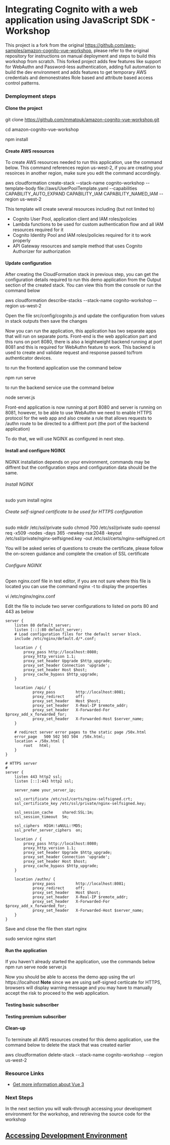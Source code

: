 # Integrating Cognito with a web application using JavaScript SDK - Workshop


This project is a fork from the original https://github.com/aws-samples/amazon-cognito-vue-workshop, please refer to the original repository for instructions on manual deployment and steps to build this workshop from scratch.
This forked project adds few features like support for WebAuthn and Password-less authentication, adding full automation to build the dev environment and adds features to get temporary AWS credentials and demonestrates Role based and attribute based access control patterns.

### Demployment steps

#### Clone the project

 git clone https://github.com/mmatouk/amazon-cognito-vue-workshop.git
 
 cd amazon-cognito-vue-workshop
 
 npm install

#### Create AWS resources

To create AWS resources needed to run this application, use the command below. This command references region us-west-2, if you are creating your resoirces in another region, make sure you edit the command accordingly.

aws cloudformation create-stack --stack-name cognito-workshop --template-body file://aws/UserPoolTemplate.yaml --capabilities CAPABILITY_AUTO_EXPAND CAPABILITY_IAM CAPABILITY_NAMED_IAM --region us-west-2

This template will create several resources including (but not limited to)
- Cognito User Pool, application client and IAM roles/policies
- Lambda functions to be used for custom authentication flow and all IAM resources required for it
- Cognito Identity Pool and IAM roles/policies required for it to work properly
- API Gateway resources and sample method that uses Cognito Authorizer for authorization

#### Update configuration

After creating the CloudFormation stack in previous step, you can get the configuration details required to run this demo application from the Output section of the created stack. You can view this from the console or run the command below

aws cloudformation describe-stacks --stack-name cognito-workshop --region us-west-2
 
Open the file src/config/cognito.js and update the configuration from values in stack outputs then save the changes

Now you can run the application, this application has two separate apps that will run on separate ports. Front-end is the web application part and this runs on port 8080, there is also a leightweight backend running at port 8081 and this is required for WebAuthn feature to work.
This backend is used to create and validate request and response passed to/from authenticator devices.

to run the frontend application use the command below

npm run serve

to run the backend service use the command below

node server.js

Front-end application is now running at port 8080 and server is running on 8081, however, to be able to use WebAuthn we need to enable HTTPS protocol for the web app and also create a rule that allows requests to /authn route to be directed to a diffrent port (the port of the backend application)

To do that, we will use NGINX as configured in next step.

#### Install and configure NGINX

NGINX installation depends on your environment, commands may be diffrent but the configuration steps and configuration data should be the same.

###### Install NGINX
sudo yum install nginx

###### Create self-signed certificate to be used for HTTPS configuration
sudo mkdir /etc/ssl/private
sudo chmod 700 /etc/ssl/private
sudo openssl req -x509 -nodes -days 365 -newkey rsa:2048 -keyout /etc/ssl/private/nginx-selfsigned.key -out /etc/ssl/certs/nginx-selfsigned.crt

You will be asked series of questions to create the certificate, please follow the on-screen guidance and complete the creation of SSL certificate

###### Configure NGINX
Open nginx.conf file in test editor, if you are not sure where this file is located you can use the command nginx -t to display the properties

vi /etc/nginx/nginx.conf

Edit the file to include two server configurations to listed on ports 80 and 443 as below

    server {
        listen 80 default_server;
        listen [::]:80 default_server;
        # Load configuration files for the default server block.
        include /etc/nginx/default.d/*.conf;

        location / {
            proxy_pass http://localhost:8080;
            proxy_http_version 1.1;
            proxy_set_header Upgrade $http_upgrade;
            proxy_set_header Connection 'upgrade';
            proxy_set_header Host $host;
            proxy_cache_bypass $http_upgrade;
        }

        location /api/ {
                proxy_pass         http://localhost:8081;
                proxy_redirect     off;
                proxy_set_header   Host $host;
                proxy_set_header   X-Real-IP $remote_addr;
                proxy_set_header   X-Forwarded-For $proxy_add_x_forwarded_for;
                proxy_set_header   X-Forwarded-Host $server_name;
        }

        # redirect server error pages to the static page /50x.html
        error_page   500 502 503 504  /50x.html;
        location = /50x.html {
            root   html;
        }
    }
    
    # HTTPS server
    #
    server {
        listen 443 http2 ssl;
        listen [::]:443 http2 ssl;

        server_name your_server_ip;

        ssl_certificate /etc/ssl/certs/nginx-selfsigned.crt;
        ssl_certificate_key /etc/ssl/private/nginx-selfsigned.key;

        ssl_session_cache    shared:SSL:1m;
        ssl_session_timeout  5m;

        ssl_ciphers  HIGH:!aNULL:!MD5;
        ssl_prefer_server_ciphers  on;

        location / {
            proxy_pass http://localhost:8080;
            proxy_http_version 1.1;
            proxy_set_header Upgrade $http_upgrade;
            proxy_set_header Connection 'upgrade';
            proxy_set_header Host $host;
            proxy_cache_bypass $http_upgrade;
        }

        location /authn/ {
                proxy_pass         http://localhost:8081;
                proxy_redirect     off;
                proxy_set_header   Host $host;
                proxy_set_header   X-Real-IP $remote_addr;
                proxy_set_header   X-Forwarded-For $proxy_add_x_forwarded_for;
                proxy_set_header   X-Forwarded-Host $server_name;
        }
    }

Save and close the file then start nginx

sudo service nginx start 

#### Run the application
If you haven't already started the application, use the commands below
npm run serve
node server.js

Now you should be able to access the demo app using the url https://localhost
**Note** since we are using self-signed certiicate for HTTPS, browsers will display warning message and you may have to manually accept the risk to proceed to the web application.

#### Testing basic subscriber

#### Testing premium subscriber

#### Clean-up

To terminate all AWS resources created for this demo application, use the command below to delete the stack that was created earlier

aws cloudformation delete-stack --stack-name cognito-workshop --region us-west-2

### Resource Links

- [Get more information about Vue 3](https://v3.vuejs.org/)

### Next Steps

In the next section you will walk-through accessing your development environment for the workshop, and retrieving the source code for the workshop

## [Accessing Development Environment](docs/DevSetup.md)
